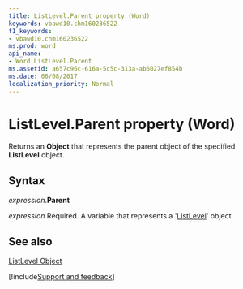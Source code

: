 ```yaml
---
title: ListLevel.Parent property (Word)
keywords: vbawd10.chm160236522
f1_keywords:
- vbawd10.chm160236522
ms.prod: word
api_name:
- Word.ListLevel.Parent
ms.assetid: a657c96c-616a-5c5c-313a-ab6027ef854b
ms.date: 06/08/2017
localization_priority: Normal
---
```



# ListLevel.Parent property (Word)

Returns an  **Object** that represents the parent object of the specified **ListLevel** object.


## Syntax

_expression_.**Parent**

_expression_ Required. A variable that represents a '[ListLevel](Word.ListLevel.md)' object.


## See also


[ListLevel Object](Word.ListLevel.md)

[!include[Support and feedback](~/includes/feedback-boilerplate.md)]